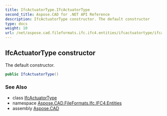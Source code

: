 ```yaml
---
title: IfcActuatorType.IfcActuatorType
second_title: Aspose.CAD for .NET API Reference
description: IfcActuatorType constructor. The default constructor
type: docs
weight: 10
url: /net/aspose.cad.fileformats.ifc.ifc4.entities/ifcactuatortype/ifcactuatortype/
---
```

## IfcActuatorType constructor

The default constructor.

```csharp
public IfcActuatorType()
```

### See Also

* class [IfcActuatorType](../)
* namespace [Aspose.CAD.FileFormats.Ifc.IFC4.Entities](../../ifcactuatortype/)
* assembly [Aspose.CAD](../../../)


